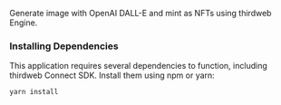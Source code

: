 

Generate image with OpenAI DALL-E and mint as NFTs using thirdweb Engine.







### Installing Dependencies

This application requires several dependencies to function, including thirdweb Connect SDK. Install them using npm or yarn:

```
yarn install
```





